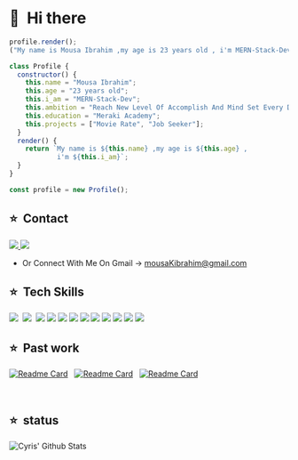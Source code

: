 # 👋 &nbsp;Hi there

```js
profile.render();
("My name is Mousa Ibrahim ,my age is 23 years old , i'm MERN-Stack-Dev");
```

```js
class Profile {
  constructor() {
    this.name = "Mousa Ibrahim";
    this.age = "23 years old";
    this.i_am = "MERN-Stack-Dev";
    this.ambition = "Reach New Level Of Accomplish And Mind Set Every Day";
    this.education = "Meraki Academy";
    this.projects = ["Movie Rate", "Job Seeker"];
  }
  render() {
    return `My name is ${this.name} ,my age is ${this.age} , 
            i'm ${this.i_am}`;
  }
}

const profile = new Profile();
```

## ⭐ &nbsp;Contact

<a href="https://www.linkedin.com/in/mousaibrah/" target="_blank" rel="noopener noreferrer">
 <img src="https://img.shields.io/badge/LinkedIn-0077B5?style=for-the-badge&logo=linkedin&logoColor=white">
 </a><a href="https://github.com/mousaibrah" target="_blank" rel="noopener noreferrer">
 <img  src="https://img.shields.io/badge/GitHub-100000?style=for-the-badge&logo=github&logoColor=white">
 </a>
 
- Or Connect With Me On Gmail -> mousaKibrahim@gmail.com
## ⭐ &nbsp;Tech Skills

<img src='https://img.shields.io/badge/MongoDB-4EA94B?style=for-the-badge&logo=mongodb&logoColor=white'/> &nbsp;<img src='https://img.shields.io/badge/React-20232A?style=for-the-badge&logo=react&logoColor=61DAFB'/>
&nbsp;<img src='https://img.shields.io/badge/Node.js-339933?style=for-the-badge&logo=nodedotjs&logoColor=white'/>&nbsp;<img src='https://img.shields.io/badge/Express.js-000000?style=for-the-badge&logo=express&logoColor=white'/>&nbsp;<img src='https://img.shields.io/badge/Postman-FF6C37?style=for-the-badge&logo=Postman&logoColor=white'/>&nbsp;<img src='https://img.shields.io/badge/VSCode-0078D4?style=for-the-badge&logo=visual%20studio%20code&logoColor=white'/>&nbsp;<img src='https://img.shields.io/badge/GIT-E44C30?style=for-the-badge&logo=git&logoColor=white'/>&nbsp;<img src='https://img.shields.io/badge/styled--components-DB7093?style=for-the-badge&logo=styled-components&logoColor=white'/>&nbsp;<img src='https://img.shields.io/badge/CSS3-1572B6?style=for-the-badge&logo=css3&logoColor=white'/>&nbsp;<img src='https://img.shields.io/badge/HTML5-E34F26?style=for-the-badge&logo=html5&logoColor=white'/>&nbsp;<img src='https://img.shields.io/badge/JavaScript-323330?style=for-the-badge&logo=javascript&logoColor=F7DF1E'/>&nbsp;<img src='https://img.shields.io/badge/Render-46E3B7?style=for-the-badge&logo=render&logoColor=white'/>

## ⭐ &nbsp;Past work

[![Readme Card](https://github-readme-stats.vercel.app/api/pin/?username=Glass-Geeks&repo=MERAKI_Academy_Project_5&bg_color=0d1116&title_color=fcfeff&text_color=a4aacb&icon_color=f8a92a)](https://github.com/Glass-Geeks/MERAKI_Academy_Project_5)
&nbsp;
[![Readme Card](https://github-readme-stats.vercel.app/api/pin/?username=C7-mousaibrah&repo=JobSeeker&bg_color=0d1116&title_color=fcfeff&text_color=a4aacb&icon_color=f8a92a)](https://github.com/C7-mousaibrah/JobSeeker)
&nbsp;
[![Readme Card](https://github-readme-stats.vercel.app/api/pin/?username=c7-mousaibrah&repo=MovieRate&bg_color=0d1116&title_color=fcfeff&text_color=a4aacb&icon_color=f8a92a)](https://github.com/C7-mousaibrah/MovieRate)


&nbsp;

## ⭐ &nbsp;status

![Cyris' Github Stats](https://github-readme-stats.vercel.app/api?username=mousaibrah&show_icons=true&theme=default&title_color=fcfeff&text_color=a4aacb&bg_color=1e1e2a&icon_color=f8a92a)

